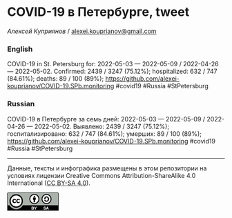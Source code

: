 COVID-19 в Петербурге, tweet
============================

*Алексей Куприянов* /
<a href="mailto:alexei.kouprianov@gmail.com" class="email">alexei.kouprianov@gmail.com</a>

### English

COVID-19 in St. Petersburg for: 2022-05-03 — 2022-05-09 / 2022-04-26 —
2022-05-02. Сonfirmed: 2439 / 3247 (75.12%); hospitalized: 632 / 747
(84.61%); deaths: 89 / 100 (89%);
<a href="https://github.com/alexei-kouprianov/COVID-19.SPb.monitoring" class="uri">https://github.com/alexei-kouprianov/COVID-19.SPb.monitoring</a>
\#covid19 \#Russia \#StPetersburg

### Russian

COVID-19 в Петербурге за семь дней: 2022-05-03 — 2022-05-09 / 2022-04-26
— 2022-05-02. Выявлено: 2439 / 3247 (75.12%); госпитализировано: 632 /
747 (84.61%); умерших: 89 / 100 (89%);
<a href="https://github.com/alexei-kouprianov/COVID-19.SPb.monitoring" class="uri">https://github.com/alexei-kouprianov/COVID-19.SPb.monitoring</a>
\#covid19 \#Russia \#StPetersburg

------------------------------------------------------------------------

Данные, тексты и инфографика размещены в этом репозитории на условиях
лицензии Creative Commons Attribution-ShareAlike 4.0 International ([CC
BY-SA 4.0](https://creativecommons.org/licenses/by-sa/4.0/)).

![](../misc/CC-BY-SA-icon.png "CC-BY-SA")
